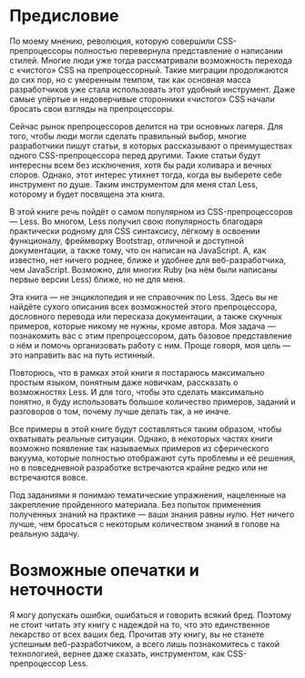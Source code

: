 # Предисловие

По моему мнению, революция, которую совершили CSS-препроцессоры полностью перевернула представление о написании стилей. Многие люди уже тогда рассматривали возможность перехода с «чистого» CSS на препроцессорный. Такие миграции продолжаются до сих пор, но с умеренным темпом, так как основная масса разработчиков уже стала использовать этот удобный инструмент. Даже самые упёртые и недоверчивые сторонники «чистого» CSS начали бросать свои взгляды на препроцессоры.

Сейчас рынок препроцессоров делится на три основных лагеря. Для того, чтобы люди могли сделать правильный выбор, многие разработчики пишут статьи, в которых рассказывают о преимуществах одного CSS-препроцессора перед другими. Такие статьи будут интересны всем без исключения, хотя бы ради холивара и вечных споров. Однако, этот интерес утихнет тогда, когда вы выберете себе инструмент по душе. Таким инструментом для меня стал Less, которому и будет посвящена эта книга.

В этой книге речь пойдёт о самом популярном из CSS-препроцессоров — Less. Во многом, Less получил свою популярность благодаря практически родному для CSS синтаксису, лёгкому в освоении функционалу, фреймворку Bootstrap, отличной и доступной документации, а также тому, что он написан на JavaScript. А, как известно, нет ничего роднее, ближе и удобнее для веб-разработчика, чем JavaScript. Возможно, для многих Ruby (на нём были написаны первые версии Less) ближе, но не для меня.

Эта книга — не энциклопедия и не справочник по Less. Здесь вы не найдёте сухого описания всех возможностей этого препроцессора, дословного перевода или пересказа документации, а также скучных примеров, которые никому не нужны, кроме автора. Моя задача — познакомить вас с этим препроцессором, дать базовое представление о нём и помочь организовать работу с ним. Проще говоря, моя цель — это направить вас на путь истинный.

Повторюсь, что в рамках этой книги я постараюсь максимально простым языком, понятным даже новичкам, рассказать о возможностях Less. И для того, чтобы это сделать максимально понятно, я буду использовать большое количество примеров, заданий и разговоров о том, почему лучше делать так, а не иначе.

Все примеры в этой книге будут составляться таким образом, чтобы охватывать реальные ситуации. Однако, в некоторых частях книги возможно появление так называемых примеров из сферического вакуума, которые полностью отображают суть проблемы и её решения, но в повседневной разработке встречаются крайне редко или не встречаются вовсе.

Под заданиями я понимаю тематические упражнения, нацеленные на закрепление пройденного материала. Без попыток применения полученных знаний на практике — ваши знания равны нулю. Нет ничего лучше, чем бросаться с некоторым количеством знаний в голове на реальную задачу.




# Возможные опечатки и неточности

Я могу допускать ошибки, ошибаться и говорить всякий бред. Поэтому не стоит читать эту книгу с надеждой на то, что это единственное лекарство от всех ваших бед. Прочитав эту книгу, вы не станете успешным веб-разработчиком, а всего лишь познакомитесь с такой технологией, вернее даже сказать, инструментом, как CSS-препроцессор Less.
